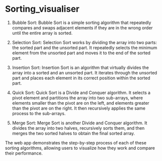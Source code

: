 # Sorting_visualiser



1. Bubble Sort: Bubble Sort is a simple sorting algorithm that repeatedly compares and swaps adjacent elements if they are in the wrong order until the entire array is sorted.

2. Selection Sort: Selection Sort works by dividing the array into two parts: the sorted part and the unsorted part. It repeatedly selects the minimum element from the unsorted part and moves it to the end of the sorted part.

3. Insertion Sort: Insertion Sort is an algorithm that virtually divides the array into a sorted and an unsorted part. It iterates through the unsorted part and places each element in its correct position within the sorted part.

4. Quick Sort: Quick Sort is a Divide and Conquer algorithm. It selects a pivot element and partitions the array into two sub-arrays, where elements smaller than the pivot are on the left, and elements greater than the pivot are on the right. It then recursively applies the same process to the sub-arrays.

5. Merge Sort: Merge Sort is another Divide and Conquer algorithm. It divides the array into two halves, recursively sorts them, and then merges the two sorted halves to obtain the final sorted array.

The web app demonstrates the step-by-step process of each of these sorting algorithms, allowing users to visualize how they work and compare their performance.
